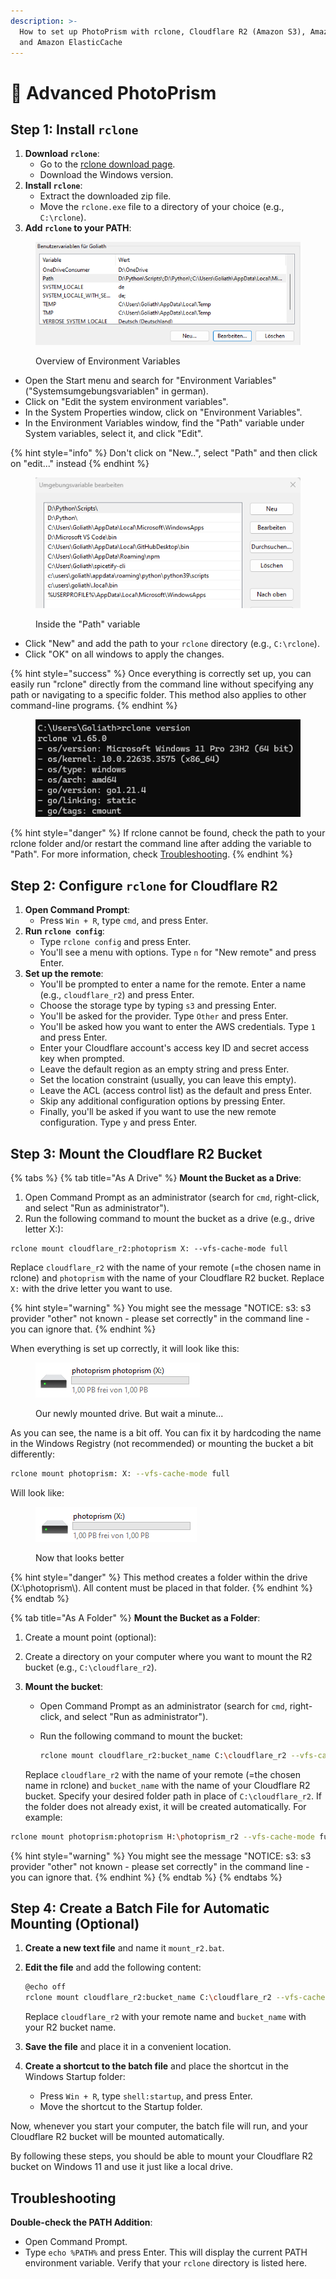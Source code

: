 ```yaml
---
description: >-
  How to set up PhotoPrism with rclone, Cloudflare R2 (Amazon S3), Amazon Lambda
  and Amazon ElasticCache
---
```


# 📸 Advanced PhotoPrism

## Step 1: Install `rclone`

1. **Download `rclone`**:
   * Go to the [rclone download page](https://rclone.org/downloads/).
   * Download the Windows version.
2. **Install `rclone`**:
   * Extract the downloaded zip file.
   * Move the `rclone.exe` file to a directory of your choice (e.g., `C:\rclone`).
3. **Add `rclone` to your PATH**:

<figure><img src="../../../.gitbook/assets/grafik (2).png" alt=""><figcaption><p>Overview of Environment Variables</p></figcaption></figure>

* Open the Start menu and search for "Environment Variables" ("Systemsumgebungsvariablen" in german).
* Click on "Edit the system environment variables".
* In the System Properties window, click on "Environment Variables".
* In the Environment Variables window, find the "Path" variable under System variables, select it, and click "Edit".

{% hint style="info" %}
Don't click on "New..", select "Path" and then click on "edit..." instead
{% endhint %}

<figure><img src="../../../.gitbook/assets/grafik (3).png" alt=""><figcaption><p>Inside the "Path" variable</p></figcaption></figure>

* Click "New" and add the path to your `rclone` directory (e.g., `C:\rclone`).
* Click "OK" on all windows to apply the changes.

{% hint style="success" %}
Once everything is correctly set up, you can easily run "rclone" directly from the command line without specifying any path or navigating to a specific folder. This method also applies to other command-line programs.
{% endhint %}

<figure><img src="../../../.gitbook/assets/grafik (4).png" alt=""><figcaption></figcaption></figure>

{% hint style="danger" %}
If rclone cannot be found, check the path to your rclone folder and/or restart the command line after adding the variable to "Path". For more information, check [Troubleshooting](advanced-photoprism.md#troubleshooting).
{% endhint %}

## Step 2: Configure `rclone` for Cloudflare R2

1. **Open Command Prompt**:
   * Press `Win + R`, type `cmd`, and press Enter.
2. **Run `rclone config`**:
   * Type `rclone config` and press Enter.
   * You'll see a menu with options. Type `n` for "New remote" and press Enter.
3. **Set up the remote**:
   * You'll be prompted to enter a name for the remote. Enter a name (e.g., `cloudflare_r2`) and press Enter.
   * Choose the storage type by typing `s3` and pressing Enter.
   * You'll be asked for the provider. Type `Other` and press Enter.
   * You'll be asked how you want to enter the AWS credentials. Type `1` and press Enter.
   * Enter your Cloudflare account's access key ID and secret access key when prompted.
   * Leave the default region as an empty string and press Enter.
   * Set the location constraint (usually, you can leave this empty).
   * Leave the ACL (access control list) as the default and press Enter.
   * Skip any additional configuration options by pressing Enter.
   * Finally, you'll be asked if you want to use the new remote configuration. Type `y` and press Enter.

## Step 3: Mount the Cloudflare R2 Bucket

{% tabs %}
{% tab title="As A Drive" %}
**Mount the Bucket as a Drive**:

1. Open Command Prompt as an administrator (search for `cmd`, right-click, and select "Run as administrator").
2. Run the following command to mount the bucket as a drive (e.g., drive letter X:):

```shell
rclone mount cloudflare_r2:photoprism X: --vfs-cache-mode full
```

Replace `cloudflare_r2` with the name of your remote (=the chosen name in rclone) and `photoprism` with the name of your Cloudflare R2 bucket. Replace `X:` with the drive letter you want to use.

{% hint style="warning" %}
You might see the message "NOTICE: s3: s3 provider "other" not known - please set correctly" in the command line - you can ignore that.
{% endhint %}

When everything is set up correctly, it will look like this:&#x20;

<figure><img src="../../../.gitbook/assets/grafik (5).png" alt=""><figcaption><p>Our newly mounted drive. But wait a minute...</p></figcaption></figure>

As you can see, the name is a bit off. You can fix it by hardcoding the name in the Windows Registry (not recommended) or mounting the bucket a bit differently:

```bash
rclone mount photoprism: X: --vfs-cache-mode full
```

Will look like:

<figure><img src="../../../.gitbook/assets/grafik (6).png" alt=""><figcaption><p>Now that looks better</p></figcaption></figure>

{% hint style="danger" %}
This method creates a folder within the drive (X:\photoprism\\). All content must be placed in that folder.
{% endhint %}
{% endtab %}

{% tab title="As A Folder" %}
**Mount the Bucket as a Folder**:

1. Create a mount point (optional):
2. Create a directory on your computer where you want to mount the R2 bucket (e.g., `C:\cloudflare_r2`).
3.  **Mount the bucket**:

    * Open Command Prompt as an administrator (search for `cmd`, right-click, and select "Run as administrator").
    *   Run the following command to mount the bucket:

        ```bash
        rclone mount cloudflare_r2:bucket_name C:\cloudflare_r2 --vfs-cache-mode full
        ```

    Replace `cloudflare_r2` with the name of your remote (=the chosen name in rclone) and `bucket_name` with the name of your Cloudflare R2 bucket. Specify your desired folder path in place of `C:\cloudflare_r2`. If the folder does not already exist, it will be created automatically. For example:&#x20;

```bash
rclone mount photoprism:photoprism H:\photoprism_r2 --vfs-cache-mode full
```

{% hint style="warning" %}
You might see the message "NOTICE: s3: s3 provider "other" not known - please set correctly" in the command line - you can ignore that.
{% endhint %}
{% endtab %}
{% endtabs %}

## Step 4: Create a Batch File for Automatic Mounting (Optional)

1. **Create a new text file** and name it `mount_r2.bat`.
2.  **Edit the file** and add the following content:

    ```bash
    @echo off
    rclone mount cloudflare_r2:bucket_name C:\cloudflare_r2 --vfs-cache-mode full
    ```

    Replace `cloudflare_r2` with your remote name and `bucket_name` with your R2 bucket name.
3. **Save the file** and place it in a convenient location.
4. **Create a shortcut to the batch file** and place the shortcut in the Windows Startup folder:
   * Press `Win + R`, type `shell:startup`, and press Enter.
   * Move the shortcut to the Startup folder.

Now, whenever you start your computer, the batch file will run, and your Cloudflare R2 bucket will be mounted automatically.

By following these steps, you should be able to mount your Cloudflare R2 bucket on Windows 11 and use it just like a local drive.



## Troubleshooting

**Double-check the PATH Addition**:

* Open Command Prompt.
* Type `echo %PATH%` and press Enter. This will display the current PATH environment variable. Verify that your `rclone` directory is listed here.

